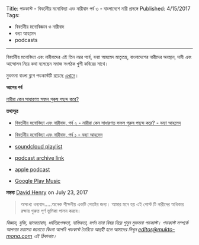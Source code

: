 Title: পডকাস্ট - বিবর্তনীয় মনোবিদ্যা এবং নারীবাদ পর্ব ৩ - বাংলাদেশে নারী প্রসঙ্গে
Published: 4/15/2017
Tags:
  - বিবর্তনীয় মনোবিজ্ঞান ও নারীবাদ
  - বন্যা আহমেদ
  - podcasts
---

বিবর্তনীয় মনোবিদ্যা এবং নারীবাদের এই তিন নম্বর পর্বে, বন্যা আহমেদ মাতৃতন্ত্র, বাংলাদেশের নারীদের অবস্থান, দাবী এবং আন্দোলন নিয়ে কথা বলেছেন সমাজ সংগঠক খুশী কবিরের সাথে।

মুক্তমনা বাংলা ব্লগে পডকাস্টটি রয়েছে [এখানে](https://drive.google.com/open?id=1OLp8iPPF9yO-I0ggK8ZRt1TUN5_GDqvO)।


**আগের পর্ব**

[নারীরা কেন সাধারণত সফল পুরুষ পছন্দ করে?](pd-008-bonya-why-female-prefer-successful-male)

**তথ্যসূত্র**
- [বিবর্তনীয় মনোবিদ্যা এবং নারীবাদ, পর্ব ২ - নারীরা কেন সাধারণত সফল পুরুষ পছন্দ করে? - বন্যা আহমেদ](pd-002-bonya-ahmed-evolutionary-psychology-feminism)
- [বিবর্তনীয় মনোবিদ্যা এবং নারীবাদ, পর্ব ১ - বন্যা আহমেদ](pd-002-bonya-ahmed-evolutionary-psychology-feminism)

- [soundcloud playlist](https://soundcloud.com/mukto-mona)
- [podcast archive link](http://web.archive.org/web/20191023151006/http://podcast.mukto-mona.com)
- [apple podcast](https://podcasts.apple.com/us/podcast/id1212085883)
- [Google Play Music](https://play.google.com/music/listen#/ps/Izc4javhi5igs66olhdfex42cxa)

**মন্তব্য**
[David Henry](https://disqus.com/by/joecarrow24/) on July 23, 2017
> অসংখ্য ধন্যবাদ.....অনেক শীক্ষনীয় একটি পোষ্টের জন্য। আমার মনে হয় এই পোস্ট টি নারীদের অধিকার রক্ষায় গুরুত্ত পূর্ণ ভুমিকা পালন করবে।

_বিজ্ঞান, যুক্তি, মানবতাবাদ, ধর্মনিরপেক্ষতা, নাস্তিকতা, দর্শন নানা বিষয় নিয়ে শুনুন মুক্তমনা পডকাস্ট। পডকাস্ট সম্পর্কে আপনার মতামত জানাতে কিংবা আপনি পডকাস্ট তৈরিতে আগ্রহী হলে আমাদের লিখুন editor@mukto-mona.com এই ঠিকানায়।_

